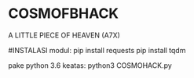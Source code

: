 # COSMOFBHACK
A LITTLE PIECE OF HEAVEN (A7X)

#INSTALASI
modul:
pip install requests
pip install tqdm

pake python 3.6 keatas:
python3 COSMOHACK.py
